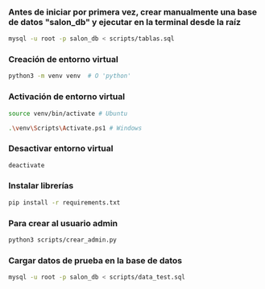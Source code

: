 ### Antes de iniciar por primera vez, crear manualmente una base de datos "salon_db" y ejecutar en la terminal desde la raíz

```bash
mysql -u root -p salon_db < scripts/tablas.sql 
```

### Creación de entorno virtual

```bash
python3 -m venv venv  # O 'python'
```

### Activación de entorno virtual 

```bash
source venv/bin/activate # Ubuntu

.\venv\Scripts\Activate.ps1 # Windows
```

### Desactivar entorno virtual

```bash
deactivate
```

### Instalar librerías

```bash
pip install -r requirements.txt
```

### Para crear al usuario admin
```bash
python3 scripts/crear_admin.py 
```

### Cargar datos de prueba en la base de datos

```bash
mysql -u root -p salon_db < scripts/data_test.sql 
```